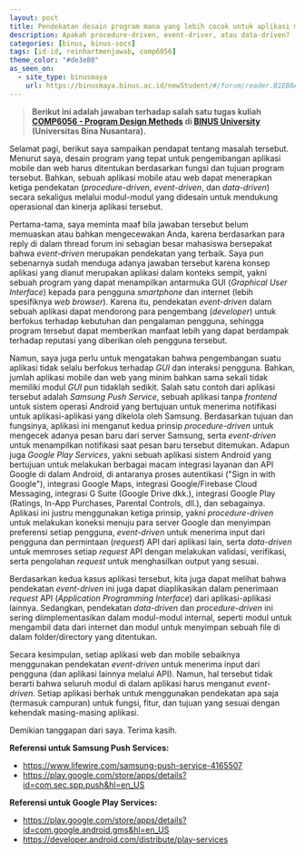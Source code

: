 ```yaml
---
layout: post
title: Pendekatan desain program mana yang lebih cocok untuk aplikasi mobile?
description: Apakah procedure-driven, event-driver, atau data-driven?
categories: [binus, binus-socs]
tags: [id-id, reinhartmenjawab, comp6056]
theme_color: "#de3e80"
as_seen_on:
  - site_type: binusmaya
    url: https://binusmaya.binus.ac.id/newStudent/#/forum/reader.B1EB8A7E-82D0-43D1-8CB3-AB8960EE49ED?id=1
---
```

> **Berikut ini adalah jawaban terhadap salah satu tugas kuliah [COMP6056 - Program Design Methods](https://curriculum.binus.ac.id/course/comp6056/) di [BINUS University](https://binus.ac.id) (Universitas Bina Nusantara).**

Selamat pagi, berikut saya sampaikan pendapat tentang masalah tersebut. Menurut saya, desain program yang tepat untuk pengembangan aplikasi mobile dan web harus ditentukan berdasarkan fungsi dan tujuan program tersebut. Bahkan, sebuah aplikasi mobile atau web dapat menerapkan ketiga pendekatan (<i>procedure-driven</i>, <i>event-driven</i>, dan <i>data-driven</i>) secara sekaligus melalui modul-modul yang didesain untuk mendukung operasional dan kinerja aplikasi tersebut.

Pertama-tama, saya meminta maaf bila jawaban tersebut belum memuaskan atau bahkan mengecewakan Anda, karena berdasarkan para reply di dalam thread forum ini sebagian besar mahasiswa bersepakat bahwa <i>event-driven</i> merupakan pendekatan yang terbaik. Saya pun sebenarnya sudah menduga adanya jawaban tersebut karena konsep aplikasi yang dianut merupakan aplikasi dalam konteks sempit, yakni sebuah program yang dapat menampilkan antarmuka GUI (<i>Graphical User Interface</i>) kepada para pengguna <i>smartphone</i> dan internet (lebih spesifiknya <i>web browser</i>). Karena itu, pendekatan <i>event-driven</i> dalam sebuah aplikasi dapat mendorong para pengembang (<i>developer</i>) untuk berfokus terhadap kebutuhan dan pengalaman pengguna, sehingga program tersebut dapat memberikan manfaat lebih yang dapat berdampak terhadap reputasi yang diberikan oleh pengguna tersebut.

Namun, saya juga perlu untuk mengatakan bahwa pengembangan suatu aplikasi tidak selalu berfokus terhadap <i>GUI</i> dan interaksi pengguna. Bahkan, jumlah aplikasi mobile dan web yang minim bahkan sama sekali tidak memiliki modul <i>GUI</i> pun tidaklah sedikit. Salah satu contoh dari aplikasi tersebut adalah <i>Samsung Push Service</i>, sebuah aplikasi tanpa <i>frontend</i> untuk sistem operasi Android yang bertujuan untuk menerima notifikasi untuk aplikasi-aplikasi yang dikelola oleh Samsung. Berdasarkan tujuan dan fungsinya, aplikasi ini menganut kedua prinsip <i>procedure-driven</i> untuk mengecek adanya pesan baru dari server Samsung, serta <i>event-driven</i> untuk menampilkan notifikasi saat pesan baru tersebut ditemukan. Adapun juga <i>Google Play Services</i>, yakni sebuah aplikasi sistem Android yang bertujuan untuk melakukan berbagai macam integrasi layanan dan API Google di dalam Android, di antaranya proses autentikasi ("Sign in with Google"), integrasi Google Maps, integrasi Google/Firebase Cloud Messaging, integrasi G Suite (Google Drive dkk.), integrasi Google Play (Ratings, In-App Purchases, Parental Controls, dll.), dan sebagainya. Aplikasi ini justru menggunakan ketiga prinsip, yakni <i>procedure-driven</i> untuk melakukan koneksi menuju para server Google dan menyimpan preferensi setiap pengguna, <i>event-driven</i> untuk menerima input dari pengguna dan permintaan (<i>request</i>) API dari aplikasi lain, serta <i>data-driven</i> untuk memroses setiap <i>request</i> API dengan melakukan validasi, verifikasi, serta pengolahan <i>request</i> untuk menghasilkan output yang sesuai.

Berdasarkan kedua kasus aplikasi tersebut, kita juga dapat melihat bahwa pendekatan <i>event-driven</i> ini juga dapat diaplikasikan dalam penerimaan <i>request</i> API (<i>Application Programming Interface</i>) dari aplikasi-aplikasi lainnya. Sedangkan, pendekatan <i>data-driven</i> dan <i>procedure-driven</i> ini sering diimplementasikan dalam modul-modul internal, seperti modul untuk mengambil data dari internet dan modul untuk menyimpan sebuah file di dalam folder/directory yang ditentukan.

Secara kesimpulan, setiap aplikasi web dan mobile sebaiknya menggunakan pendekatan <i>event-driven</i> untuk menerima input dari pengguna (dan aplikasi lainnya melalui API). Namun, hal tersebut tidak berarti bahwa seluruh modul di dalam aplikasi harus menganut <i>event-driven</i>. Setiap aplikasi berhak untuk menggunakan pendekatan apa saja (termasuk campuran) untuk fungsi, fitur, dan tujuan yang sesuai dengan kehendak masing-masing aplikasi.

Demikian tanggapan dari saya. Terima kasih.

<b>Referensi untuk Samsung Push Services:</b>
<ul><li><a href="https://www.lifewire.com/samsung-push-service-4165507" target="_blank">https://www.lifewire.com/samsung-push-service-4165507</a></li><li><a href="https://play.google.com/store/apps/details?id=com.sec.spp.push&hl=en_US">https://play.google.com/store/apps/details?id=com.sec.spp.push&hl=en_US</a></li></ul>

<b>Referensi untuk Google Play Services:</b>
<ul><li><a href="https://play.google.com/store/apps/details?id=com.google.android.gms&hl=en_US" target="_blank">https://play.google.com/store/apps/details?id=com.google.android.gms&hl=en_US</a></li><li><a href="https://developer.android.com/distribute/play-services" target="_blank">https://developer.android.com/distribute/play-services</a></li></ul>
